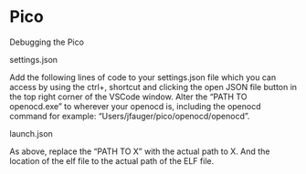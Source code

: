 # Pico
Debugging the Pico

settings.json

Add the following lines of code to your settings.json file which you can access by using the ctrl+, shortcut and clicking the open JSON file button in the top right corner of the VSCode window. Alter the “PATH TO openocd.exe” to wherever your openocd is, including the openocd command for example: “Users/jfauger/pico/openocd/openocd”.

launch.json

As above, replace the “PATH TO X” with the actual path to X. And the location of the elf file to the actual path of the ELF file.
